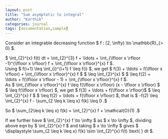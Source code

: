 ```yaml
---
layout: post
title: "Sum asymptotic to integral"
author: "Karthik"
categories: journal
tags: [documentation,sample]
---
```


Consider an integrable decreasing function $ f : [2, \infty) \to \mathbb{R}_{&gt; 0} $. 

$ \int_{2}^{x} f(t) dt = \int_{2}^{3} f + \ldots + \int_{\lfloor x \rfloor -1}^{\lfloor x \rfloor} f + \int_{\lfloor x \rfloor}^{x} f $.   
Using $ f(i+1) \leq \int_{i}^{i+1} f \leq f(i) $, we get $ f(3) + \ldots + f(\lfloor x \rfloor) + \int_{\lfloor x \rfloor}^{x} f $ $ \leq \int_{2}^{x} $ $ \leq f(2) + \ldots + f(\lfloor x \rfloor - 1) + \int_{\lfloor x \rfloor}^{x} f $.   
As $ \int_{\lfloor x \rfloor}^{x} f \leq f(\lfloor x \rfloor) (x - \lfloor x \rfloor) $ $ \leq f(\lfloor x \rfloor) $, we get $ f(3) + \ldots + f(\lfloor x \rfloor)$ $ \leq \int_{2}^{x} f $ $ \leq f(2) + \ldots + f(\lfloor x \rfloor) $, that is $ -f(2) \leq \int_{2}^{x} f - \sum_{2 \leq k \leq x} f(k) \leq 0 .$ 

So $ \sum_{2\leq k \leq x} f(k) = \int_{2}^{x} f + \mathcal{O}(1) .$

If we further have $ \int_{2}^{x} f \to \infty $ as $ x \to \infty $, dividing above eqn by $ \int_{2}^{x} f $ and taking $ x \to \infty $ gives $ \displaystyle \sum_{2 \leq k \leq x} f(k) \sim \int_{2}^{x} f(t) \text{&nbsp;} dt $. 


